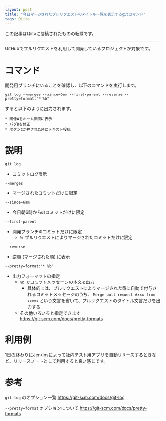 ```yaml
---
layout: post
title: "今日マージされたプルリクエストのタイトル一覧を表示するgitコマンド"
tags: Qiita
---
```

この記事はQiitaに投稿されたものの転載です。

---

GitHubでプルリクエストを利用して開発しているプロジェクトが対象です。

# コマンド

開発用ブランチにいることを確認し、以下のコマンドを実行します。

`git log --merges --since=6am --first-parent --reverse --pretty=format:"* %b"`

すると以下のように出力されます。

```
* 画像Aをホーム画面に表示
* バグBを修正
* ボタンCが押された時にテキスト投稿
```

# 説明
`git log`

- コミットログ表示

`--merges`

- マージされたコミットだけに限定
  
`--since=6am`

  - 今日朝6時からのコミットだけに限定
  
`--first-parent`

  - 開発ブランチのコミットだけに限定
    - ≒ プルリクエストによりマージされたコミットだけに限定
    
`--reverse`

  - 逆順 (マージされた順) に表示

`--pretty=format:"* %b"`

  - 出力フォーマットの指定
    - `%b` でコミットメッセージの本文を出力
      - 具体的には、プルリクエストによりマージされた時に自動で付与されるコミットメッセージのうち、 `Merge pull request #xxx from xxxxx` という文言を省いて、プルリクエストのタイトル文言だけを出力する
    - その他いろいろと指定できます  
      https://git-scm.com/docs/pretty-formats

# 利用例
1日の終わりにJenkinsによって社内テスト用アプリを自動リリースするときなど、リリースノートとして利用すると良い感じです。

# 参考
`git log` のオプション一覧
https://git-scm.com/docs/git-log

`--pretty=format` オプションについて
https://git-scm.com/docs/pretty-formats
